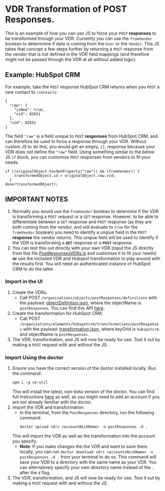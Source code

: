 # VDR Transformation of POST Responses.

This is an example of how you can use JS to force your `POST` **responses** to be transformed through your VDR. Currently you can use the `fromVendor` boolean to determnine if data is coming from the `User` or the `Vendor`. This JS takes that concept a few steps further by returning a `POST` response from the vendor that is not defined in the VDR field mappings (and therefore might not be passed through the VDR at all without added logic).

## Example: HubSpot CRM
For example, take the `POST` response HubSpot CRM returns when you `POST` a new contact to `/contacts`:
```
{
  "raw": {
    "isNew": true,
    "vid": 82651
  },
  "vid": 82651
}
```
The field `"raw"` is a field unique to `POST` **responses** from HubSpot CRM, and can therefore be used to force a response through your VDR. Without custom JS to do this, you would get an empty, `{}`, response because your VDR does not define the `"raw"` field. Using something similar to the below JS `if` block, you can customize `POST` responses from vendors to fit your needs.
```
if ((originalObject.hasOwnProperty("raw")) && (fromVendor)) {
    transformedObject.id = originalObject.raw.vid;
  }
done(transformedObject);
```

## IMPORTANT NOTES
1. Normally you would use the `fromVendor` boolean to determine if the VDR is transforming a `POST` request or a `GET` response. However, to be able to differentiate between a `GET` response and `POST` response (as they are both coming from the vendor, and will evaluate to `true` for the `fromVendor` boolean) you need to identify a unqiue field in the `POST` **response** the vendor returns. This unqiue field will be used to identify if the VDR is transforming a **`GET`** response or a **`POST`** response.
2. You can test this out directly with your own VDR (input the JS directly from this file [PostResponsesVDRs.js](PostResponsesVDRs.js) and customize it to fit your needs) **or** use the included VDR and Hubspot transformation to play around with the results first. You will need an authenticated instance of HubSpot CRM to do the latter.

### Import in the UI
1. Create the VDRs.
    * Call POST `/organizations/objects/postResponses/definitions` with the payload: [objectDefinition.json](postResponses/definition/objectDefinition.json), where the objectName is `postResponses`. You can find this API [here](https://my-staging.cloudelements.io/api-docs/platform/organizations).
2. Create the transformation for HubSpot CRM.
    * Call POST `/organizations/elements/hubspotcrm/transformations/postResponses` with the payload: [transformation.json](postResponses/transformation/hubspotcrm/transformation.json), where keyOrId is `hubspotcrm` and objectName is `postResponses`.
3. The VDR, transformation, and JS will now be ready for use. Test it out by making a `POST` request with and without the JS.

### Import Using the doctor
1. Ensure you have the correct version of the doctor installed locally. Run the command:
    ```
    npm i -g ce-util
    ```
    This will install the latest, non-beta version of the doctor. You can find full instructions [here](https://www.npmjs.com/package/ce-util) as well, as you might need to add an account if you are not already familiar with the doctor. 
2. Import the VDR and transformation:
    * In the terminal, from the `PostResponses` directory, run the following command:
        ```
        doctor upload vdrs <accountNickName> -n postResponses -d .
        ```
    This will import the VDR as well as the transformation into the account you specify.
    * **Note**: If you make changes the the VDR and want to save them locally, you can run `doctor download vdrs <accountsNickName> -n postResponses -d .` from your terminal to do so. This command will save your VDR to a directory with the same name as your VDR. You can alternatively specify your own directory name instead of the `.` after the `d` flag.
3. The VDR, transformation, and JS will now be ready for use. Test it out by making a `POST` request with and without the JS.